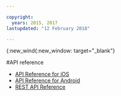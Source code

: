 ```yaml
---

copyright:
  years: 2015, 2017
lastupdated: "12 February 2018"

---
```


{:new_wind{:new_window: target="_blank"}

#API reference

 - [API Reference for iOS](http://ibm-bluemix-mobile-services.github.io/API-docs/client-SDK/ICAppLaunch/Swift/index.html#creating-the-service)
 - [API Reference for Android](http://ibm-bluemix-mobile-services.github.io/API-docs/client-SDK/ICAppLaunch/Java/index.html)
 - [REST API Reference](https://console.bluemix.net/apidocs/1716-app-launch)